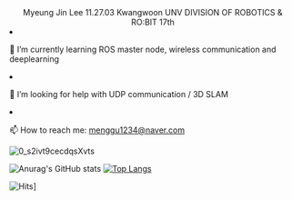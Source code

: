 <div align="center">
   Myeung Jin Lee 11.27.03
   Kwangwoon UNV DIVISION OF ROBOTICS & RO:BIT 17th
</div
  - 🔭 I’m currently working on RoboCup Rescue 2023
  
  - 🌱 I’m currently learning ROS master node, wireless communication and deeplearning
  
  - 🤔 I’m looking for help with UDP communication / 3D SLAM
  
  - 📫 How to reach me: menggu1234@naver.com
  
  ![0_s2ivt9cecdqsXvts](https://user-images.githubusercontent.com/66550892/219484695-75e8da62-8944-4688-9fce-3831aea24822.gif)

![Anurag's GitHub stats](https://github-readme-stats.vercel.app/api?username=mjlee111&show_icons=true&theme=radical)
[![Top Langs](https://github-readme-stats.vercel.app/api/top-langs/?username=mjlee111&layout=compact)](https://github.com/mjlee111/github-readme-stats)
  
![Hits](https://hits.seeyoufarm.com/api/count/incr/badge.svg?url=https%3A%2F%2Fgithub.com%2Fmjlee111%2Fhit-counter&count_bg=%23000000&title_bg=%23555555&icon=&icon_color=%23E7E7E7&title=hits&edge_flat=false)]
  
</div>


